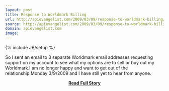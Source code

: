 ```yaml
---
layout: post
title: Response to Worldmark Billing
url: http://apievangelist.com/2009/03/09/response-to-worldmark-billing/
source: http://apievangelist.com/2009/03/09/response-to-worldmark-billing/
domain: apievangelist.com
image: 
---
```

{% include JB/setup %}<p>So I sent an email to 3 separate Worldmark email addresses requesting support on my account to see what my options are to sell or buy out my Worldmark.I am no longer happy and want to get out of the relationship.Monday 3/9/2009 and I have still yet to hear from anyone.</p>
<center><p><a href="http://apievangelist.com/2009/03/09/response-to-worldmark-billing/" style='padding:25px; font-sze:18px; font-weight: bold;'>Read Full Story</a></p></center>
